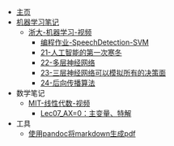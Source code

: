 <!-- _sidebar.md -->

* [主页](README.md)
* [机器学习笔记](Notes-机器学习/README.md)
	* [浙大-机器学习-视频](Notes-机器学习/浙大-机器学习-视频/README.md)
		* [编程作业-SpeechDetection-SVM](Notes-机器学习/浙大-机器学习-视频/编程作业-SpeechDetection-SVM.md)
		* [21-人工智能的第一次寒冬](Notes-机器学习/浙大-机器学习-视频/21-人工智能的第一次寒冬.md)
		* [22-多层神经网络](Notes-机器学习/浙大-机器学习-视频/22-多层神经网络.md)
		* [23-三层神经网络可以模拟所有的决策面](Notes-机器学习/浙大-机器学习-视频/23-三层神经网络可以模拟所有的决策面.md)
		* [24-后向传播算法](Notes-机器学习/浙大-机器学习-视频/24-后向传播算法.md)
* 数学笔记
	* [MIT-线性代数-视频](Notes-数学/MIT-线性代数-视频/README.md)
		* [Lec07_AX=0：主变量、特解](Notes-数学/MIT-线性代数-视频/Lec07_AX=0：主变量、特解.md)
* 工具
	* [使用pandoc将markdown生成pdf]([生成pdf文件](工具/pandoc/生成pdf文件.md))

